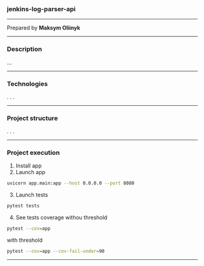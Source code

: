 ### jenkins-log-parser-api
- - -
Prepared by __Maksym Oliinyk__
- - -
### Description
...
- - -
### Technologies
. . .
- - -
### Project structure
. . .
- - -
### Project execution
1. Install app
2. Launch app
```bash
uvicorn app.main:app --host 0.0.0.0 --port 8080
```
3. Launch tests
```bash
pytest tests
```
4. See tests coverage
withou threshold
```bash
pytest --cov=app
```
with threshold
```bash
pytest --cov=app --cov-fail-under=90
```
- - -